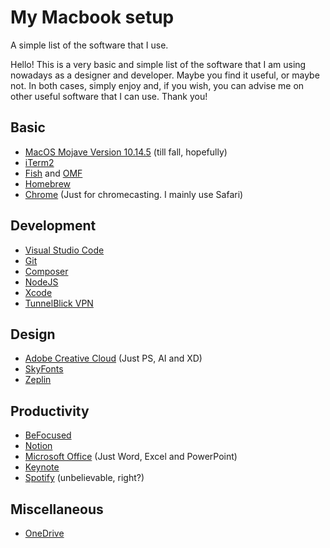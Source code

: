 # My Macbook setup
A simple list of the software that I use.

Hello! This is a very basic and simple list of the software that I am using nowadays as a designer and developer. Maybe you find it useful, or maybe not. In both cases, simply enjoy and, if you wish, you can advise me on other useful software that I can use. Thank you!

## Basic
- [MacOS Mojave Version 10.14.5](https://www.apple.com/macos/mojave/) (till fall, hopefully)
- [iTerm2](https://iterm2.com/)
- [Fish](https://fishshell.com/) and [OMF](https://github.com/oh-my-fish/oh-my-fish)
- [Homebrew](https://brew.sh/)
- [Chrome](https://www.google.com/chrome/) (Just for chromecasting. I mainly use Safari)

## Development
- [Visual Studio Code](https://code.visualstudio.com/)
- [Git](https://git-scm.com/)
- [Composer](https://getcomposer.org/)
- [NodeJS](https://nodejs.org/en/)
- [Xcode](https://developer.apple.com/xcode/)
- [TunnelBlick VPN](https://tunnelblick.net/)

## Design
- [Adobe Creative Cloud](https://www.adobe.com/creativecloud.html) (Just PS, AI and XD) 
- [SkyFonts](http://skyfonts.com/)
- [Zeplin](https://zeplin.io/)

## Productivity
- [BeFocused](https://apps.apple.com/us/app/be-focused-focus-timer/id973134470)
- [Notion](https://www.notion.so/product)
- [Microsoft Office](https://products.office.com) (Just Word, Excel and PowerPoint)
- [Keynote](https://www.apple.com/keynote/)
- [Spotify](https://www.spotify.com) (unbelievable, right?)

## Miscellaneous
- [OneDrive](https://onedrive.live.com)

